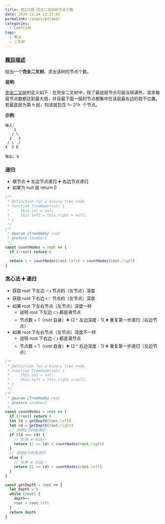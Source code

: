 ```yaml
---
title: 第222题-完全二叉树的节点个数
date: 2020-11-24 12:17:02
permalink: /pages/822aed/
categories:
  - LeetCode
tags:
  - 算法
  - 二叉树
---
```


### [题目描述](https://leetcode-cn.com/problems/count-complete-tree-nodes/)

给出一个**完全二叉树**，求出该树的节点个数。

**说明:**

[完全二叉树](https://baike.baidu.com/item/%E5%AE%8C%E5%85%A8%E4%BA%8C%E5%8F%89%E6%A0%91/7773232?fr=aladdin)的定义如下：在完全二叉树中，除了最底层节点可能没填满外，其余每层节点数都达到最大值，并且最下面一层的节点都集中在该层最左边的若干位置。若最底层为第 h 层，则该层包含 1~ 2^h  个节点。

**示例:**

```
输入:
    1
   / \
  2   3
 / \  /
4  5 6

输出: 6
```

<!-- more -->

### 递归

- 根节点 ➕ 左边节点递归 ➕ 右边节点递归
- 如果为 null 就 return 0

```JavaScript
/**
 * Definition for a binary tree node.
 * function TreeNode(val) {
 *     this.val = val;
 *     this.left = this.right = null;
 * }
 */
/**
 * @param {TreeNode} root
 * @return {number}
 */
const countNodes = root => {
  if (!root) return 0

  return 1 + countNodes(root.left) + countNodes(root.right)
}
```

### 贪心法 ➕ 递归

- 获取 root 下左边 👈 节点的（左节点）深度
- 获取 root 下右边 👉 节点的（左节点）深度
- 如果 root 下左右节点（左节点）深度一样
  - 说明 root 下左边 👈 都是满节点
  - 节点数 = 1（root 自身）➕ (2 ^ 左边深度 - 1) ➕ 重复第一步递归（右边节点）
- 如果 root 下左右节点（左节点）深度不一样
  - 说明 root 下右边 👈 都是满节点
  - 节点数 = 1（root 自身）➕ (2 ^ 右边深度 - 1) ➕ 重复第一步递归（左边节点）

```JavaScript
/**
 * Definition for a binary tree node.
 * function TreeNode(val) {
 *     this.val = val;
 *     this.left = this.right = null;
 * }
 */
/**
 * @param {TreeNode} root
 * @return {number}
 */
const countNodes = root => {
  if (!root) return 0
  let ld = getDepth(root.left)
  let rd = getDepth(root.right)
  // 说明左子树是满的
  if (ld === rd) {
    // 左满 ➕ 右边👉
    return (1 << ld) + countNodes(root.right)
  }
  // 说明右子树是满的
  else {
    // 右满 ➕ 左边👉
    return (1 << rd) + countNodes(root.left)
  }
}

const getDepth = root => {
  let depth = 0
  while (root) {
    depth++
    root = root.left
  }
  return depth
}
```
